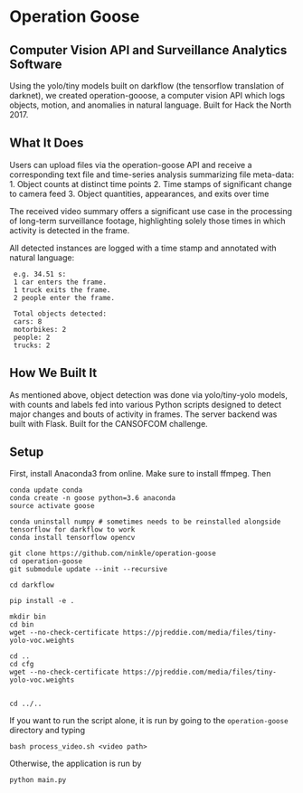 # Operation Goose 

## Computer Vision API and Surveillance Analytics Software
Using the yolo/tiny models built on darkflow (the tensorflow translation of darknet), we created operation-gooose, a computer vision API which logs objects, motion, and anomalies in natural language. Built for Hack the North 2017.

## What It Does
Users can upload files via the operation-goose API and receive a corresponding text file and time-series analysis summarizing file meta-data:
     1. Object counts at distinct time points
     2. Time stamps of significant change to camera feed
     3. Object quantities, appearances, and exits over time

The received video summary offers a significant use case in the processing of long-term surveillance footage, highlighting solely those times in which activity is detected in the frame.

All detected instances are logged with a time stamp and annotated with natural language:

     e.g. 34.51 s:
     1 car enters the frame.
     1 truck exits the frame.
     2 people enter the frame.

     Total objects detected:
     cars: 8
     motorbikes: 2
     people: 2
     trucks: 2

## How We Built It
As mentioned above, object detection was done via yolo/tiny-yolo models, with counts and labels fed into various Python scripts designed to detect major changes and bouts of activity in frames. The server backend was built with Flask. Built for the CANSOFCOM challenge.

## Setup
First, install Anaconda3 from online.
Make sure to install ffmpeg.
Then

```
conda update conda
conda create -n goose python=3.6 anaconda
source activate goose

conda uninstall numpy # sometimes needs to be reinstalled alongside tensorflow for darkflow to work
conda install tensorflow opencv

git clone https://github.com/ninkle/operation-goose
cd operation-goose
git submodule update --init --recursive

cd darkflow

pip install -e .

mkdir bin
cd bin
wget --no-check-certificate https://pjreddie.com/media/files/tiny-yolo-voc.weights

cd ..
cd cfg
wget --no-check-certificate https://pjreddie.com/media/files/tiny-yolo-voc.weights


cd ../..
```
If you want to run the script alone, it is run by going to the `operation-goose` directory and typing 
```
bash process_video.sh <video path> 
```
Otherwise, the application is run by
```
python main.py
```
